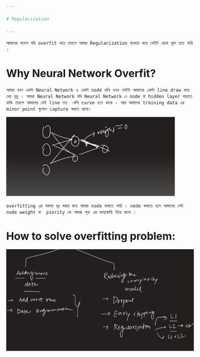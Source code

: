 ```yaml
---

# Regularization 

---
```


`আমাদের মডেল যদি overfit করে তাহলে আমরা Regularization ব্যবহার করে সেইটা থেকে মুক্ত হতে পারি । `


# Why Neural Network Overfit?

`আমরা যখন একটা Neural Network এ একটা node রাখি তখন সেইটা আমাদের একটা line draw করে দেয় শুধু । আমরা Neural Network যদি Neural Network এ node বা hidden layer বাড়াতে থাকি তাহলে আমাদের সেই line তত  বেশি curve হতে থাকে । আর আমাদের training data এর minor point গুলোও capture করতে থাকে।  `

![Alt text](image-144.png)


` overfitting এর সমস্যা দুর করার জন্য আমরা node কমাতে পারি । node কমাতে হলে আমাদের সেই node weight বা  piority কে আমরা শূন্য এর কাছাকাছি নিয়ে যাবো । `


# How to solve overfitting problem:

![Alt text](image-145.png)



